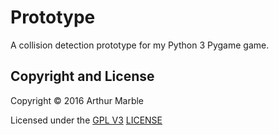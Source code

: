 Prototype
=========

A collision detection prototype for my Python 3 Pygame game.

## Copyright and License

Copyright © 2016 Arthur Marble

Licensed under the [GPL V3](http://www.gnu.org/licenses/gpl-3.0.en.html) [LICENSE](LICENSE)
